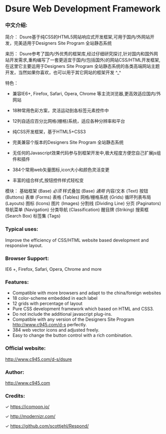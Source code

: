 #  Dsure Web Development Framework

### 中文介绍:

简介：
Dsure基于纯CSS的HTML5网站响应式开发框架,可用于国内/外网站开发，完美适用于Designers Site Program 全站静态系统

来历：
Dsure参考了国内/外优秀的框架库,经过仔细研究探讨,针对国内和国外网站开发需求,重构编写了一套更适宜于国内(包括国外)的网站CSS/HTML开发框架,在这里它主要运用于Designers Site Program 全站静态系统的各类高端网站主题开发，当然如果你喜欢，也可以用于其它网站的框架开发 ^_^

特色：
+ 兼容IE6+, Firefox, Safari, Opera, Chrome 等主流浏览器,更高效适应国内/外网站 

+ 18种常用色彩方案，灵活运动到各标签元素控件中 

+ 12列自适应百分比网格(栅格)系统，适应各种分辨率和平台 

+ 纯CSS开发框架，基于HTML5+CSS3 

+ 完美兼容个版本的Designers Site Program 全站静态系统 

+ 无任何的Javascript效果代码参与到框架开发中,极大程度方便您自己扩展js组件和插件

+ 384个常用web矢量图标,icon大小和颜色灵活变更 

+ 丰富的组合样式,按钮控件样式轻松变



模块：
基础框架 (Base) *必须*
样式叠加 (Base) *通用*
内容/文本 (Text)
按钮 (Buttons)
表单 (Forms)
表格 (Tables)
网格/栅格系统 (Grids)
循环列表布局 (Layouts)
图标 (Icons)
图片 (Images)
分割线 (Dividing Line)
分页 (Paginators)
导航菜单 (Navigation)
分类导航 (Classification)
醒目牌 (Striking)
搜索框 (Search Box)
标签集 (Tags)

### Typical uses:

Improve the efficiency of CSS/HTML website based development and responsive layout.

### Browser Support:
IE6 +, Firefox, Safari, Opera, Chrome and more

### Features:

- Compatible with more browsers and adapt to the china/foreign websites
- 18 color-scheme embedded in each label
- 12 grids with percentage of layout
- Pure CSS development framework which based on HTML and CSS3.
- Do not include the additional javascript plug-ins.
- Compatible with any version of the Designers Site Program <http://www.c945.com/d-s> perfectly.
- 384 web vector icons and  adjusted freely.
- Easy to change the button control with a rich combination.

### Official website:
<http://www.c945.com/d-s/dsure>

### Author:
<http://www.c945.com>

### Credits:

✓ <https://icomoon.io/>

✓ <http://modernizr.com/>

✓ <https://github.com/scottjehl/Respond/>




